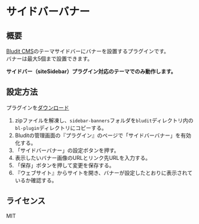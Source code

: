 # サイドバーバナー

## 概要
[Bludit CMS](https://bludit.com/)のテーマサイドバーにバナーを設置するプラグインです。<br>
バナーは最大5個まで設置できます。

**サイドバー（siteSidebar）プラグイン対応のテーマでのみ動作します。**

## 設定方法
プラグインを[ダウンロード](https://github.com/sakanafurai/sidebar-banners/releases/download/v1.0.0/sidebar-banners.zip)

1. zipファイルを解凍し、```sidebar-banners```フォルダを```bludit```ディレクトリ内の```bl-plugin```ディレクトリにコピーする。
2. Bluditの管理画面の『プラグイン』のページで「サイドバーバナー」を有効化する。
3. 「サイドバーバナー」の設定ボタンを押す。
4. 表示したいバナー画像のURLとリンク先URLを入力する。
5. 「保存」ボタンを押して変更を保存する。
6. 『ウェブサイト』からサイトを開き、バナーが設定したとおりに表示されているか確認する。

## ライセンス
MIT
